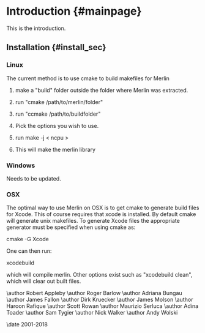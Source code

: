 # Introduction {#mainpage}

This is the introduction.

## Installation {#install_sec}

### Linux
The current method is to use cmake to build makefiles for Merlin

1. make a "build" folder outside the folder where Merlin was extracted.

2. run "cmake /path/to/merlin/folder"

3. run "ccmake /path/to/buildfolder"

4. Pick the options you wish to use.

5. run make -j < ncpu >

6. This will make the merlin library

### Windows

Needs to be updated.

### OSX

The optimal way to use Merlin on OSX is to get cmake to generate build files for Xcode.
This of course requires that xcode is installed.
By default cmake will generate unix makefiles.
To generate Xcode files the appropriate generator must be specified when using cmake as:

cmake -G Xcode

One can then run:

xcodebuild

which will compile merlin.
Other options exist such as "xcodebuild clean", which will clear out built files.

\author Robert Appleby
\author Roger Barlow
\author Adriana Bungau
\author James Fallon
\author Dirk Kruecker
\author James Molson
\author Haroon Rafique
\author Scott Rowan
\author Maurizio Serluca
\author Adina Toader
\author Sam Tygier
\author Nick Walker
\author Andy Wolski

\date 2001-2018

